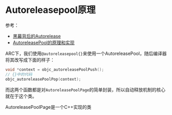 # Autoreleasepool原理

参考：

+ [黑幕背后的Autorelease](https://blog.sunnyxx.com/2014/10/15/behind-autorelease/)
+ [AutoreleasePool的原理和实现](https://www.jianshu.com/p/1b66c4d47cd7)



ARC下，我们使用`@autoreleasepool{}`来使用一个AutoreleasePool，随后编译器将其改写成下面的样子：

```objective-c
void *context = objc_autoreleasePoolPush();
// {}中的代码
objc_autoreleasePoolPop(context);
```

而这两个函数都是对`AutoreleasePoolPage`的简单封装，所以自动释放机制的核心就在于这个类。

AutoreleasePoolPage是一个C++实现的类

